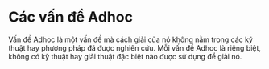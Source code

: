 # Các vấn đề Adhoc
Vấn đề Adhoc là một vấn đề mà cách giải của nó không nằm trong các kỹ thuật hay phương pháp đã được nghiên cứu. Mỗi vấn đề Adhoc là riêng biệt, không có kỹ thuật hay giải thuật đặc biệt nào được sử dụng để giải nó.

